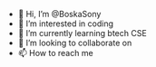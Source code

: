 - 👋 Hi, I’m @BoskaSony
- 👀 I’m interested in coding 
- 🌱 I’m currently learning btech CSE
- 💞️ I’m looking to collaborate on 
- 📫 How to reach me 

<!---
BoskaSony/BoskaSony is a ✨ special ✨ repository because its `README.md` (this file) appears on your GitHub profile.
You can click the Preview link to take a look at your changes.
--->
